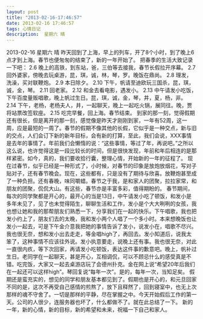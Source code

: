 ```yaml
---
layout: post
title: "2013-02-16-17:46:57"
date: 2013-02-16 17:46:57
tags: 心情日记
description:  星期六 晴
---
```

2013-02-16 星期六 晴 
	昨天回到了上海，早上的列车，开了8个小时，到了晚上6点才到上海。春节也便匆匆的结束了，新的一年开始了。
把春季的生活大致记录一下吧：
2.6  晚上的高铁，到东站，爸，三伯等去接我，春节长假拉开序幕。
2.7  回外婆家，傍晚去玩桌游，昆，琪，诚，林，琴，罗。晚饭在鼎尚。
2.8  理发，洗澡，买对联鞭炮。
2.9  本日除夕。
2.10 下午，帆请至迪欧玩三国杀，昆，琪，诚，金，琴。
2.11 回老家。
2.12 和金去看电影，遇发小。
2.13 中午请发小吃饭，下午百度量贩唱歌，晚上帆过生日。昆，琪，诚，金，琴，井，夏，杨，非。
2.14 下午，老杨，老杨夫人，井，一起聊天，晚上一起吃火锅，展同往。晚，贾将站票改签软座。
2.15 吃完早餐，回上海。春节结束。
到家的那一刻，觉得假期还有很长，但是离开的那一刻，感觉像是昨天才刚刚到家，一年有52周，这一周，应是最短的一周了。春节的假期不像其他的长假，它似乎是一种交点，新与旧的交点，人们会订下新的新年目标，会有新的打算，至此，我们会说，XXX事情是去年的事情了。年前我们会懒惰的说：“这些事情，等过了年，再说吧。”之所以这么说，也许觉得这是一段比较长的时间，但是很快发现，年前和年后相连的是那样紧密。如今，真的，我们要收拾行囊，整理心情，开始新的一年的征程了。
现在过春节，似乎已经是一种形式了，小时候，对春节的印象是放炮放烟花，写对子贴对子，还有春节晚会。现在，这些都有，只是没有了期待与欣喜。放鞭炮甚至成了一种负担。还有春晚，味同嚼蜡。春节之于我，是和家人的团聚，拉拉家常，和朋友的团聚，侃侃大山。有这些，春节亦是丰富多彩，值得期盼的。
春节期间，每次的同学聚都是开心的，最开心的当是13日，中午请发小吃了顿饭，和发小是多年未见了，见了也未觉得陌生，聊聊生活和工作，发小是个大大咧咧的女孩，我也想让她和我的那帮朋友们熟悉一下，分享我们在一起的快乐。下午唱歌，我也把发小约上了，朋友们去的太晚，我和发小两个人唱了一个多小时。本来想晚饭也让发小一起去，可是下午金介意我把她的事情告诉了发小，说发小在，唱歌不尽兴。我也很无奈，想和发小出去走走，等金唱high了，再回去。发小知道后，说我太笨了，这种事情不应该往外说。发小执意要走，说晚上还有事。我也很无奈，对此一直很内疚，等下次回家，再请发小吃顿饭，表达这件事的歉意吧。晚上，帆补过生日。老同学在一起聊天，甚是开心，互相调侃，可以不顾忌什么的感受真是不错。吃完饭，大家又一起去桌游店玩了会德州扑克。金在网上说“希望20年后我们在一起还可以这样high”。琴回复说“每年一次”。是的，每年一次，当知足矣。
假期还是蛮充实的，想见的同学和朋友基本都见到了。假期也是开心的，和元旦回家不同的是，这次不再受自己感情的煎熬了，放下且释然了，回到寝室中，也无上次那样的魂不守舍了。一切是那样的平静，尽在掌握之中。今天开始假后工作的第一天。公司的人很少，连服务器也坏了，什么都做不了。就在此总结了一下。
新的一年，新的心情，新的目标，新的希望和未来，祝福一下自己和家人。

